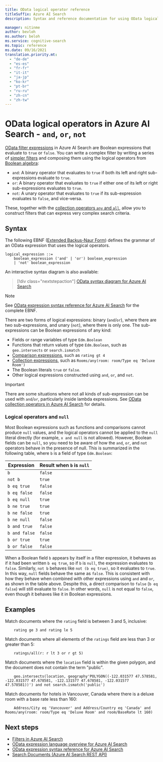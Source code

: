```yaml
---
title: OData logical operator reference
titleSuffix: Azure AI Search
description: Syntax and reference documentation for using OData logical operators, and, or, and not, in Azure AI Search queries.

manager: nitinme
author: bevloh
ms.author: beloh
ms.service: cognitive-search
ms.topic: reference
ms.date: 09/16/2021
translation.priority.mt:
  - "de-de"
  - "es-es"
  - "fr-fr"
  - "it-it"
  - "ja-jp"
  - "ko-kr"
  - "pt-br"
  - "ru-ru"
  - "zh-cn"
  - "zh-tw"
---
```

# OData logical operators in Azure AI Search - `and`, `or`, `not`

[OData filter expressions](query-odata-filter-orderby-syntax.md) in Azure AI Search are Boolean expressions that evaluate to `true` or `false`. You can write a complex filter by writing a series of [simpler filters](search-query-odata-comparison-operators.md) and composing them using the logical operators from [Boolean algebra](https://en.wikipedia.org/wiki/Boolean_algebra):

- `and`: A binary operator that evaluates to `true` if both its left and right sub-expressions evaluate to `true`.
- `or`: A binary operator that evaluates to `true` if either one of its left or right sub-expressions evaluates to `true`.
- `not`: A unary operator that evaluates to `true` if its sub-expression evaluates to `false`, and vice-versa.

These, together with the [collection operators `any` and `all`](search-query-odata-collection-operators.md), allow you to construct filters that can express very complex search criteria.

## Syntax

The following EBNF ([Extended Backus-Naur Form](https://en.wikipedia.org/wiki/Extended_Backus–Naur_form)) defines the grammar of an OData expression that uses the logical operators.

<!-- Upload this EBNF using https://bottlecaps.de/rr/ui to create a downloadable railroad diagram. -->

```
logical_expression ::=
    boolean_expression ('and' | 'or') boolean_expression
    | 'not' boolean_expression
```

An interactive syntax diagram is also available:

> [!div class="nextstepaction"]
> [OData syntax diagram for Azure AI Search](https://azuresearch.github.io/odata-syntax-diagram/#logical_expression)

> [!NOTE]
> See [OData expression syntax reference for Azure AI Search](search-query-odata-syntax-reference.md) for the complete EBNF.

There are two forms of logical expressions: binary (`and`/`or`), where there are two sub-expressions, and unary (`not`), where there is only one. The sub-expressions can be Boolean expressions of any kind:

- Fields or range variables of type `Edm.Boolean`
- Functions that return values of type `Edm.Boolean`, such as `geo.intersects` or `search.ismatch`
- [Comparison expressions](search-query-odata-comparison-operators.md), such as `rating gt 4`
- [Collection expressions](search-query-odata-collection-operators.md), such as `Rooms/any(room: room/Type eq 'Deluxe Room')`
- The Boolean literals `true` or `false`.
- Other logical expressions constructed using `and`, `or`, and `not`.

> [!IMPORTANT]
> There are some situations where not all kinds of sub-expression can be used with `and`/`or`, particularly inside lambda expressions. See [OData collection operators in Azure AI Search](search-query-odata-collection-operators.md#limitations) for details.

### Logical operators and `null`

Most Boolean expressions such as functions and comparisons cannot produce `null` values, and the logical operators cannot be applied to the `null` literal directly (for example, `x and null` is not allowed). However, Boolean fields can be `null`, so you need to be aware of how the `and`, `or`, and `not` operators behave in the presence of null. This is summarized in the following table, where `b` is a field of type `Edm.Boolean`:

| Expression | Result when `b` is `null` |
| --- | --- |
| `b` | `false` |
| `not b` | `true` |
| `b eq true` | `false` |
| `b eq false` | `false` |
| `b eq null` | `true` |
| `b ne true` | `true` |
| `b ne false` | `true` |
| `b ne null` | `false` |
| `b and true` | `false` |
| `b and false` | `false` |
| `b or true` | `true` |
| `b or false` | `false` |

When a Boolean field `b` appears by itself in a filter expression, it behaves as if it had been written `b eq true`, so if `b` is `null`, the expression evaluates to `false`. Similarly, `not b` behaves like `not (b eq true)`, so it evaluates to `true`. In this way, `null` fields behave the same as `false`. This is consistent with how they behave when combined with other expressions using `and` and `or`, as shown in the table above. Despite this, a direct comparison to `false` (`b eq false`) will still evaluate to `false`. In other words, `null` is not equal to `false`, even though it behaves like it in Boolean expressions.

## Examples

Match documents where the `rating` field is between 3 and 5, inclusive:

```odata-filter-expr
    rating ge 3 and rating le 5
```

Match documents where all elements of the `ratings` field are less than 3 or greater than 5:

```odata-filter-expr
    ratings/all(r: r lt 3 or r gt 5)
```

Match documents where the `location` field is within the given polygon, and the document does not contain the term "public".

```odata-filter-expr
    geo.intersects(location, geography'POLYGON((-122.031577 47.578581, -122.031577 47.678581, -122.131577 47.678581, -122.031577 47.578581))') and not search.ismatch('public')
```

Match documents for hotels in Vancouver, Canada where there is a deluxe room with a base rate less than 160:

```odata-filter-expr
    Address/City eq 'Vancouver' and Address/Country eq 'Canada' and Rooms/any(room: room/Type eq 'Deluxe Room' and room/BaseRate lt 160)
```

## Next steps  

- [Filters in Azure AI Search](search-filters.md)
- [OData expression language overview for Azure AI Search](query-odata-filter-orderby-syntax.md)
- [OData expression syntax reference for Azure AI Search](search-query-odata-syntax-reference.md)
- [Search Documents &#40;Azure AI Search REST API&#41;](/rest/api/searchservice/Search-Documents)
